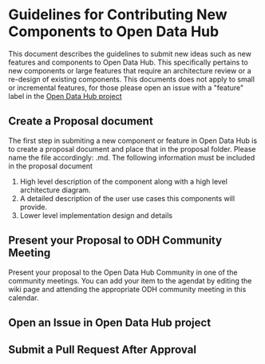 # Guidelines for Contributing New Components to Open Data Hub

This document describes the guidelines to submit new ideas such as new features and components to Open Data Hub. This specifically pertains to new components or large features that require an architecture review or a re-design of existing components. This documents does not apply to small or incremental features, for those please open an issue with a "feature" label in the [Open Data Hub project](https://issues.redhat.com/projects/ODH/issues/ODH-380?filter=allopenissues)

## Create a Proposal document
The first step in submiting a new component or feature in Open Data Hub is to create a proposal document and place that in the proposal folder. Please name the file accordingly: <component-name>.md. 
The following information must be included in the proposal document
1. High level description of the component along with a high level architecture diagram.
2. A detailed description of the user use cases this components will provide. 
3. Lower level implementation design and details

## Present your Proposal to ODH Community Meeting
Present your proposal to the Open Data Hub Community in one of the community meetings. You can add your item to the agendat by editing the wiki page and attending the appropriate ODH community meeting in this calendar. 
## Open an Issue in Open Data Hub project

## Submit a Pull Request After Approval
